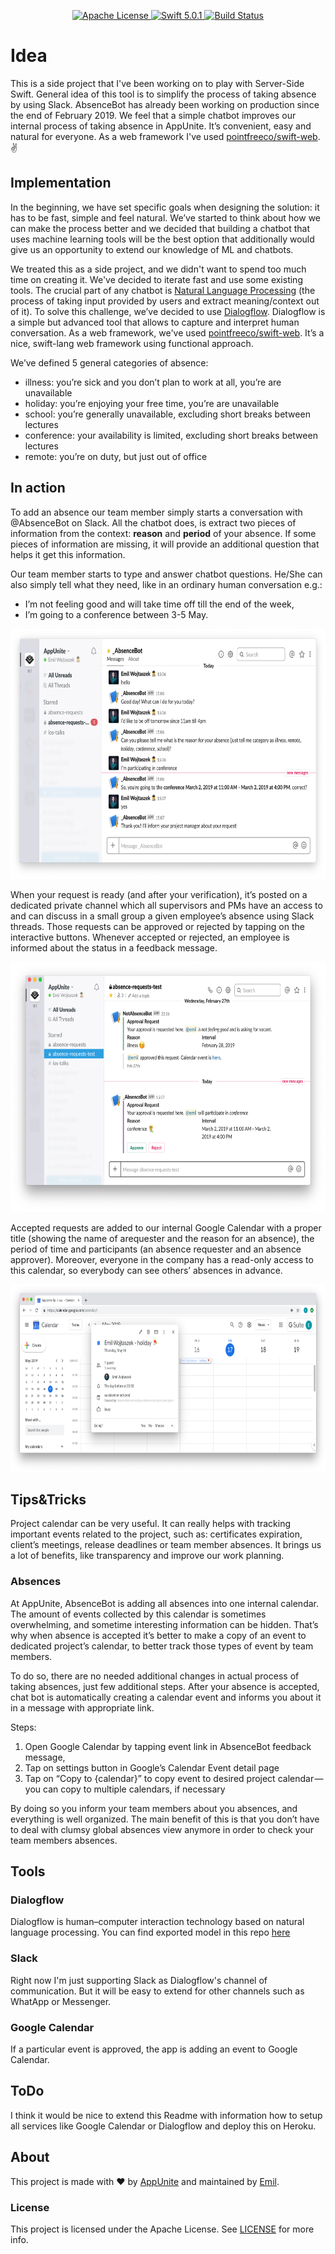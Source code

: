 <p align="center">
    <a href="LICENSE">
        <img src="http://img.shields.io/badge/license-Apache-brightgreen.svg" alt="Apache License">
    </a>
    <a href="https://swift.org">
        <img src="http://img.shields.io/badge/swift-5.0.1-brightgreen.svg" alt="Swift 5.0.1">
    </a>
    <a href="https://travis-ci.org/appunite/absence-bot">
        <img src="https://travis-ci.org/appunite/absence-bot.svg?branch=master" alt="Build Status">
    </a>
</p>

# Idea

This is a side project that I've been working on to play with Server-Side Swift. General idea of this tool is to simplify the process of taking absence by using Slack.
AbsenceBot has already been working on production since the end of February 2019. We feel that a simple chatbot improves our internal process of taking absence in AppUnite. It’s convenient, easy and natural for everyone. As a web framework I've used [pointfreeco/swift-web](https://github.com/pointfreeco/swift-web).✌

## Implementation

In the beginning, we have set specific goals when designing the solution: it has to be fast, simple and feel natural. We’ve started to think about how we can make the process better and we decided that building a chatbot that uses machine learning tools will be the best option that additionally would give us an opportunity to extend our knowledge of ML and chatbots.

We treated this as a side project, and we didn't want to spend too much time on creating it. We've decided to iterate fast and use some existing tools. The crucial part of any chatbot is [Natural Language Processing](https://en.wikipedia.org/wiki/Natural_language_processing) (the process of  taking input provided by users and extract meaning/context out of it). To solve this challenge, we’ve decided to use [Dialogflow](https://dialogflow.com). Dialogflow is a simple but advanced tool that allows to capture and interpret human conversation. As a web framework, we've used [pointfreeco/swift-web](https://github.com/pointfreeco/swift-web). It’s a nice, swift-lang web framework using functional approach.

We’ve defined 5 general categories of absence:
* illness: you’re sick and you don’t plan to work at all, you’re are unavailable 
* holiday: you’re enjoying your free time, you’re are unavailable
* school: you’re generally unavailable, excluding short breaks between lectures
* conference: your availability is limited, excluding short breaks between lectures
* remote: you’re on duty, but just out of office

## In action 

To add an absence our team member simply starts a conversation with @AbsenceBot on Slack. All the chatbot does, is extract two pieces of information from the context: **reason** and **period** of your absence. If some pieces of information are missing, it will provide an additional question that helps it get this information. 

Our team member starts to type and answer chatbot questions. He/She can also simply tell what they need, like in an ordinary human conversation e.g.:

* I’m not feeling good and will take time off till the end of the week,
* I’m going to a conference between 3-5 May.

<img src=".images/screen1.png" height="400" alt="Screenshot"/>

When your request is ready (and after your verification), it’s posted on a dedicated private channel which all supervisors and PMs have an access to and can discuss in a small group a given employee’s absence using Slack threads. Those requests can be approved or rejected by tapping on the interactive buttons. Whenever accepted or rejected, an employee is informed about the status in a feedback message.

<img src=".images/screen2.png" height="400" alt="Screenshot"/>

Accepted requests are added to our internal Google Calendar with a proper title (showing the name of arequester and the reason for an absence), the period of time and participants (an absence requester and an absence approver). Moreover, everyone in the company has a read-only access to this calendar, so everybody can see others’ absences in advance.

<img src=".images/screen4.png" height="300" alt="Screenshot"/>

## Tips&Tricks

Project calendar can be very useful. It can really helps with tracking important events related to the project, such as: certificates expiration, client’s meetings, release deadlines or team member absences. It brings us a lot of benefits, like transparency and improve our work planning.

### Absences

At AppUnite, AbsenceBot is adding all absences into one internal calendar. The amount of events collected by this calendar is sometimes overwhelming, and sometime interesting information can be hidden. That’s why when absence is accepted it’s better to make a copy of an event to dedicated project’s calendar, to better track those types of event by team members.

To do so, there are no needed additional changes in actual process of taking absences, just few additional steps. After your absence is accepted, chat bot is automatically creating a calendar event and informs you about it in a message with appropriate link.

Steps:

1. Open Google Calendar by tapping event link in AbsenceBot feedback message,
2. Tap on settings button in Google’s Calendar Event detail page
3. Tap on “Copy to {calendar}” to copy event to desired project calendar — you can copy to multiple calendars, if necessary

By doing so you inform your team members about you absences, and everything is well organized. The main benefit of this is that you don’t have to deal with clumsy global absences view anymore in order to check your team members absences.

## Tools 

### Dialogflow

Dialogflow is human–computer interaction technology based on natural language processing.
You can find exported model in this repo [here](./au-absence-bot-prod-dialogflow.zip)

### Slack

Right now I'm just supporting Slack as Dialogflow's channel of communication. But it will be easy to extend for other channels such as WhatApp or Messenger.

### Google Calendar

If a particular event is approved, the app is adding an event to Google Calendar.

## ToDo

I think it would  be nice to extend this Readme with information how to setup all services like Google Calendar or Dialogflow and deploy this on Heroku.

## About

This project is made with ❤️ by [AppUnite](https://appunite.com) and maintained by [Emil](http://github.com/emilwojtaszek/).

### License

This project is licensed under the Apache License. See [LICENSE](LICENSE) for more info.
